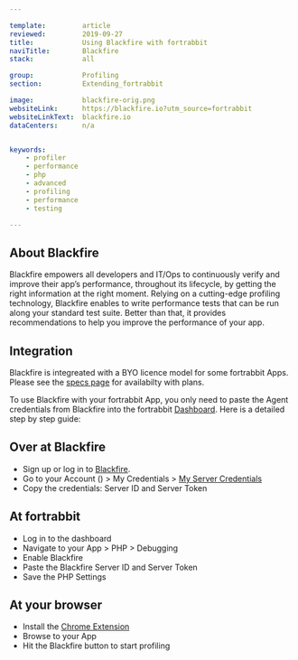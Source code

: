 ```yaml
---

template:         article
reviewed:         2019-09-27
title:            Using Blackfire with fortrabbit
naviTitle:        Blackfire
stack:            all

group:            Profiling
section:          Extending_fortrabbit

image:            blackfire-orig.png
websiteLink:      https://blackfire.io?utm_source=fortrabbit
websiteLinkText:  blackfire.io
dataCenters:      n/a


keywords:
    - profiler
    - performance
    - php
    - advanced
    - profiling
    - performance
    - testing

---
```




## About Blackfire

Blackfire empowers all developers and IT/Ops to continuously verify and improve their app’s performance, throughout its lifecycle, by getting the right information at the right moment. Relying on a cutting-edge profiling technology, Blackfire enables to write performance tests that can be run along your standard test suite. Better than that, it provides recommendations to help you improve the performance of your app.



## Integration

Blackfire is integreated with a BYO licence model for some fortrabbit Apps. Please see the [specs page](https://www.fortrabbit.com/specs) for availabilty with plans.

To use Blackfire with your fortrabbit App, you only need to paste the Agent credentials from Blackfire into the fortrabbit [Dashboard](/dashboard). Here is a detailed step by step guide:


## Over at Blackfire

* Sign up or log in to [Blackfire](https://blackfire.io).
* Go to your Account () > My Credentials > [My Server Credentials](https://blackfire.io/account/credentials#server)
* Copy the credentials: Server ID and Server Token

## At fortrabbit

* Log in to the dashboard
* Navigate to your App > PHP > Debugging
* Enable Blackfire
* Paste the Blackfire Server ID and Server Token
* Save the PHP Settings

## At your browser

* Install the [Chrome Extension](https://blackfire.io/docs/integrations/chrome)
* Browse to your App
* Hit the Blackfire button to start profiling

